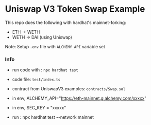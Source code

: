 # Uniswap V3 Token Swap Example 

This repo does the following with hardhat's mainnet-forking:
- ETH -> WETH 
- WETH -> DAI (using Uniswap)

Note: Setup `.env` file with `ALCHEMY_API` variable set 

### Info

- run code with : `npx hardhat test`
- code file: `test/index.ts`
- contract from UniswapV3 examples: `contracts/Swap.sol`


- in env, ALCHEMY_API="https://eth-mainnet.g.alchemy.com/xxxxx" 
- in env, SEC_KEY = "xxxxx"
- run : npx hardhat test --network mainnet